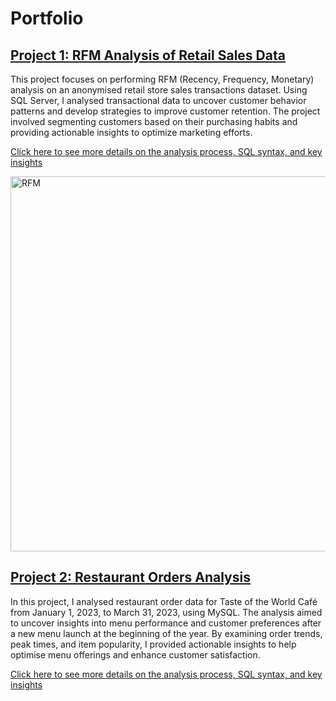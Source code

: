 # Portfolio

## [Project 1: RFM Analysis of Retail Sales Data](https://github.com/albinaglv/RFM_Analysis/blob/main/README.md)
This project focuses on performing RFM (Recency, Frequency, Monetary) analysis on an anonymised retail store sales transactions dataset. Using SQL Server, I analysed transactional data to uncover customer behavior patterns and develop strategies to improve customer retention. The project involved segmenting customers based on their purchasing habits and providing actionable insights to optimize marketing efforts.

[Click here to see more details on the analysis process, SQL syntax, and key insights](https://github.com/albinaglv/RFM_Analysis/blob/main/README.md)

<img src="https://github.com/user-attachments/assets/e86dc5f1-a6aa-4a03-80e4-b702d72770dd" alt="RFM" width="600px">


## [Project 2: Restaurant Orders Analysis](https://github.com/albinaglv/Restaurant-Orders-Analysis)
In this project, I analysed restaurant order data for Taste of the World Café from January 1, 2023, to March 31, 2023, using MySQL. The analysis aimed to uncover insights into menu performance and customer preferences after a new menu launch at the beginning of the year. By examining order trends, peak times, and item popularity, I provided actionable insights to help optimise menu offerings and enhance customer satisfaction.

[Click here to see more details on the analysis process, SQL syntax, and key insights](https://github.com/albinaglv/Restaurant-Orders-Analysis)

